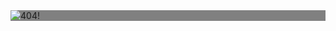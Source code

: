 

<div style="background-color: grey;">
<picture><source media="(min-width: 1281px), (min-width: 641px) and (-webkit-min-device-pixel-ratio: 2), (min-width: 641px) and (min-resolution: 2dppx), (min-width: 641px) and (min-resolution: 192dpi)" srcset="https://assets.system76.com/errors/404.png?fit=cover&amp;format=webp&amp;width=2560" type="image/webp" data-v-7618380d=""><source media="(min-width: 1281px), (min-width: 641px) and (-webkit-min-device-pixel-ratio: 2), (min-width: 641px) and (min-resolution: 2dppx), (min-width: 641px) and (min-resolution: 192dpi)" srcset="https://assets.system76.com/errors/404.png?fit=cover&amp;width=2560" type="image/png" data-v-7618380d=""><source media="(min-width: 641px), (min-width: 321px) and (-webkit-min-device-pixel-ratio: 2), (min-width: 321px) and (min-resolution: 2dppx), (min-width: 321px) and (min-resolution: 192dpi)" srcset="https://assets.system76.com/errors/404.png?fit=cover&amp;format=webp&amp;width=1280" type="image/webp" data-v-7618380d=""><source media="(min-width: 641px), (min-width: 321px) and (-webkit-min-device-pixel-ratio: 2), (min-width: 321px) and (min-resolution: 2dppx), (min-width: 321px) and (min-resolution: 192dpi)" srcset="https://assets.system76.com/errors/404.png?fit=cover&amp;width=1280" type="image/png" data-v-7618380d=""><source srcset="https://assets.system76.com/errors/404.png?fit=cover&amp;format=webp&amp;width=640" type="image/webp" data-v-7618380d=""><source srcset="https://assets.system76.com/errors/404.png?fit=cover&amp;width=640" type="image/png" data-v-7618380d=""><img alt="404!" src="https://assets.system76.com/errors/404.png?fit=cover&amp;width=2560" class="sys-img-21fp" data-v-7618380d=""></picture>
</div>
